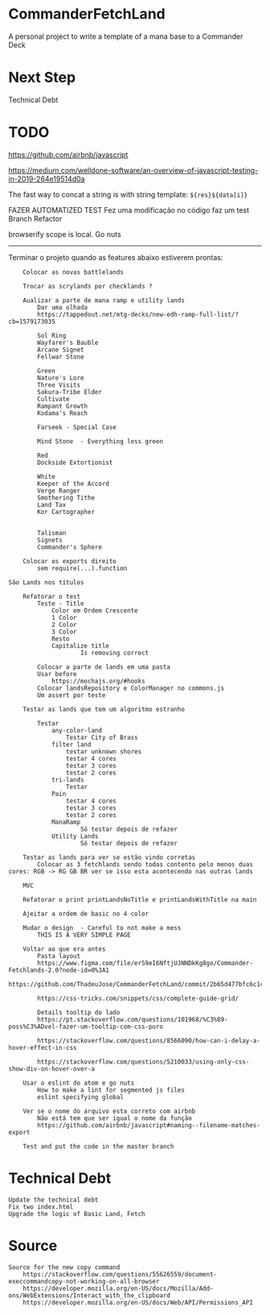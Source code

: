 # CommanderFetchLand
A personal project to write a template of a mana base to a Commander Deck

# Next Step
Technical Debt

# TODO

https://github.com/airbnb/javascript

https://medium.com/welldone-software/an-overview-of-javascript-testing-in-2019-264e19514d0a

The fast way to concat a string is with string template: `${res}${data[i]}`

FAZER AUTOMATIZED TEST
       Fez uma modificação no código faz um test
       Branch Refactor

browserify scope is local. Go nuts

---

Terminar o projeto quando as features abaixo estiverem prontas:

		Colocar as novas battlelands

		Trocar as scrylands por checklands ?

		Aualizar a parte de mana ramp e utility lands			
			Dar uma olhada
			https://tappedout.net/mtg-decks/new-edh-ramp-full-list/?cb=1579173035

			Sol Ring					
			Wayfarer's Bauble					
			Arcane Signet 					
			Fellwar Stone					

			Green 			
			Nature's Lore					
			Three Visits			                        	
			Sakura-Tribe Elder				                	
			Cultivate					
			Rampant Growth					
			Kodama's Reach					

			Farseek	- Special Case

			Mind Stone 	- Everything less green

			Red
			Dockside Extortionist				

			White
			Keeper of the Accord
			Verge Ranger
			Smothering Tithe
			Land Tax
			Kor Cartographer


			Talisman					
			Signets
			Commander's Sphere			

		Colocar os exports direito
			sem require(...).function

    São Lands nos títulos

		Refatorar o test
			Teste - Title
				Color em Ordem Crescente
				1 Color
				2 Color
				3 Color
				Resto
				Capitalize title
						Is removing correct

			Colocar a parte de lands em uma pasta
			Usar before
				https://mochajs.org/#hooks
			Colocar landsRepository e ColorManager no commons.js
			Um assert por teste

		Testar as lands que tem um algoritmo estranho

			Testar
				any-color-land
					Testar City of Brass
				filter land
					testar unknown shores
					testar 4 cores
					testar 3 cores
					testar 2 cores
				tri-lands
					Testar
				Pain
					testar 4 cores
					testar 3 cores
					testar 2 cores
				ManaRamp
						Só testar depois de refazer
				Utility Lands
						Só testar depois de refazer

		Testar as lands para ver se estão vindo corretas
			Colocar as 3 fetchlands sendo todas contento pelo menos duas cores: RGB -> RG GB BR ver se isso esta acontecendo nas outras lands				

		MVC

		Refatorar o print printLandsNoTitle e printLandsWithTitle na main

		Ajeitar a ordem de basic no 4 color

		Mudar o design	- Careful to not make a mess
			THIS IS A VERY SIMPLE PAGE

		Voltar ao que era antes
			Pasta layout			
			https://www.figma.com/file/erS9eI6NftjUJNNDkKg8go/Commander-Fetchlands-2.0?node-id=0%3A1
			https://github.com/ThadeuJose/CommanderFetchLand/commit/2b65d477bfc6c1c5629d75d15f49459effad2b8e

			https://css-tricks.com/snippets/css/complete-guide-grid/

			Details tooltip do lado
			https://pt.stackoverflow.com/questions/101968/%C3%89-poss%C3%ADvel-fazer-um-tooltip-com-css-puro

			https://stackoverflow.com/questions/8566090/how-can-i-delay-a-hover-effect-in-css

			https://stackoverflow.com/questions/5210033/using-only-css-show-div-on-hover-over-a

		Usar o eslint do atom e go nuts
			How to make a lint for segmented js files
			eslint specifying global

		Ver se o nome do arquivo esta correto com airbnb
			Não está tem que ser igual o nome da função
			https://github.com/airbnb/javascript#naming--filename-matches-export

		Test and put the code in the master branch

# Technical Debt
	Update the technical debt
	Fix two index.html
	Upgrade the logic of Basic Land, Fetch


# Source
	Source for the new copy command
		https://stackoverflow.com/questions/55626559/document-execcommandcopy-not-working-on-all-browser
		https://developer.mozilla.org/en-US/docs/Mozilla/Add-ons/WebExtensions/Interact_with_the_clipboard
		https://developer.mozilla.org/en-US/docs/Web/API/Permissions_API
